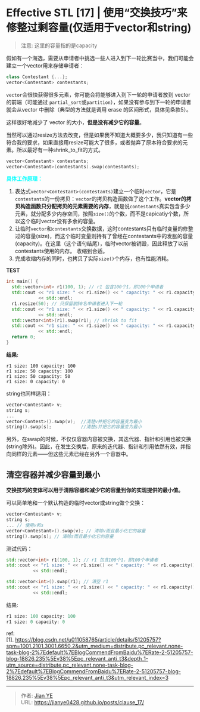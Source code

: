 # Effective STL [17] | 使用“交换技巧”来修整过剩容量(仅适用于vector和string)


> 注意: 这里的容量指的是capacity

假如有一个海选，需要从申请者中挑选一些人进入到下一轮比赛当中，我们可能会建立一个vector用来存储申请者：

```c++
class Contestant {...};
vector<Contestant> contestants;
```

`vector`会很快获得很多元素，你可能会将能够进入到下一轮的申请者放到 vector 的前端（可能通过 `partial_sort`或`partition`），如果没有参与到下一轮的申请者就会从vector 中删除（典型的方法就是调用 erase 的区间形式，具体见条款5）。

这样很好地减少了 vector 的大小，**但是没有减少它的容量**。

当然可以通过resize方法去改变，但是如果我不知道大概要多少，我只知道有一些符合我的要求，如果直接用resize可能大了很多，或者抛弃了原本符合要求的元素。所以最好有一种shrink_to_fit的方式。

```c++
vector<Contestant> contestants;
vector<Contestant>(contestants).swap(contestants);
```

<font color=Aqua>**具体工作原理：**</font>

 1. 表达式`vector<Contestant>(contestants)`建立一个临时`vector`，它是`contestants`的一份拷贝：`vector`的拷贝构造函数做了这个工作。**vector的拷贝构造函数只分配拷贝的元素需要的内存**，就是说`contestants`真实包含多少元素，就分配多少内存空间，按照`size()`的个数，而不是capicatiy个数，所以这个临时vector没有多余的容量。
 2. 让临时`vector`和`contestants`交换数据，这时contestants只有临时变量的修整过的容量(size)，而这个临时变量则持有了曾经在contestants中的发胀的容量(capacity)。在这里（这个语句结尾），临时vector被销毁，因此释放了以前contestants使用的内存。  收缩到合适。
 3. 完成收缩内存的同时，也拷贝了实际`size()`个内存，也有性能消耗。

**TEST**

```c++
int main() {
  std::vector<int> r1(100, 1); // r1 包含100个1，即100个申请者
  std::cout << "r1 size: " << r1.size() << " capacity: " << r1.capacity()
            << std::endl;
  r1.resize(50); // 只保留前50名申请者进入下一轮
  std::cout << "r1 size: " << r1.size() << " capacity: " << r1.capacity()
            << std::endl;
  std::vector<int>(r1).swap(r1); // shrink to fit
  std::cout << "r1 size: " << r1.size() << " capacity: " << r1.capacity()
            << std::endl;
  return 0;
}
```

**结果:**

```shell
r1 size: 100 capacity: 100
r1 size: 50 capacity: 100
r1 size: 50 capacity: 50
r1 size: 0 capacity: 0
```

string也同样适用：

```c++
vector<Contestant> v;
string s;
...
vector<Contest>().swap(v);	//清楚v并把它的容量变为最小
string().swap(s);			//清楚s并把它的容量变为最小
```

另外，在swap的时候，不仅仅容器内容被交换，其迭代器、指针和引用也被交换(string除外)。因此，在发生交换后，原来的迭代器、指针和引用依然有效，并指向同样的元素——但这些元素已经在另外一个容器中。

## 清空容器并减少容量到最小

**交换技巧的变体可以用于清除容器和减少它的容量到你的实现提供的最小值。**

可以简单地和一个默认构造的临时vector或string做个交换：

```c++
vector<Contestant> v;
string s;
... // 使用v和s
vector<Contestant>().swap(v); // 清除v而且最小化它的容量
string().swap(s); // 清除s而且最小化它的容量
```

测试代码：
```c++
std::vector<int> r1(100, 1); // r1 包含100个1，即100个申请者
std::cout << "r1 size: " << r1.size() << " capacity: " << r1.capacity()
          << std::endl;

std::vector<int>().swap(r1); // 清空 r1
std::cout << "r1 size: " << r1.size() << " capacity: " << r1.capacity()
          << std::endl;
```

结果:

```c++
r1 size: 100 capacity: 100
r1 size: 0 capacity: 0
```

ref:</br>
[1]. https://blog.csdn.net/u011058765/article/details/51205757?spm=1001.2101.3001.6650.2&utm_medium=distribute.pc_relevant.none-task-blog-2%7Edefault%7EBlogCommendFromBaidu%7ERate-2-51205757-blog-18826.235%5Ev38%5Epc_relevant_anti_t3&depth_1-utm_source=distribute.pc_relevant.none-task-blog-2%7Edefault%7EBlogCommendFromBaidu%7ERate-2-51205757-blog-18826.235%5Ev38%5Epc_relevant_anti_t3&utm_relevant_index=3



---

> 作者: [Jian YE](https://github.com/jianye0428)  
> URL: https://jianye0428.github.io/posts/clause_17/  

